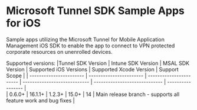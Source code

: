 # Microsoft Tunnel SDK Sample Apps for iOS 

Sample apps utilizing the Microsoft Tunnel for Mobile Application Management iOS SDK to enable the app to connect to VPN protected corporate resources on unenrolled devices.

Supported versions:
|Tunnel SDK Version | Intune SDK Version  | MSAL SDK Version  | Supported iOS Versions  | Supported Xcode Version | Support Scope |
| ----------------------- | ----------------------- | ----------------------- | ---------------------------- | -----------------------------  | ----------------- |                         
| 0.6.0+                     | 16.1.1+                     | 1.2.3+              | 15.0+                               | 14                                       | Main release branch - supports all feature work and bug fixes |
